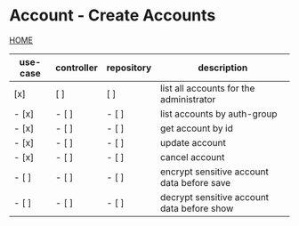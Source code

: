 # Account - Create Accounts

[HOME](../../README.md)

| use-case | controller | repository | description                                |
| -------- | ---------- | ---------- | ------------------------------------------ |
|  [x]    |  [ ]      |  [ ]      | list all accounts for the administrator    |
| - [x]    | - [ ]      | - [ ]      | list accounts by auth-group                |
| - [x]    | - [ ]      | - [ ]      | get account by id                          |
| - [x]    | - [ ]      | - [ ]      | update account                             |
| - [x]    | - [ ]      | - [ ]      | cancel account                             |
| - [ ]    | - [ ]      | - [ ]      | encrypt sensitive account data before save |
| - [ ]    | - [ ]      | - [ ]      | decrypt sensitive account data before show |
